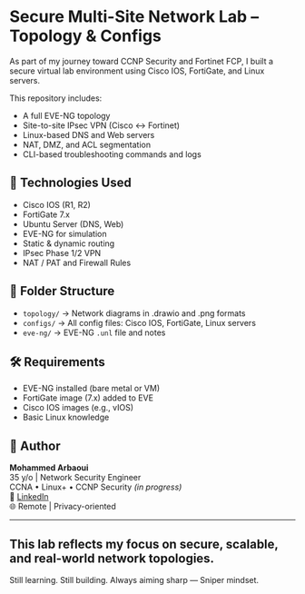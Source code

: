 # Secure Multi-Site Network Lab – Topology & Configs

As part of my journey toward CCNP Security and Fortinet FCP, I built a secure virtual lab environment using Cisco IOS, FortiGate, and Linux servers.

This repository includes:
- A full EVE-NG topology
- Site-to-site IPsec VPN (Cisco ↔ Fortinet)
- Linux-based DNS and Web servers
- NAT, DMZ, and ACL segmentation
- CLI-based troubleshooting commands and logs

## 🔧 Technologies Used
- Cisco IOS (R1, R2)
- FortiGate 7.x
- Ubuntu Server (DNS, Web)
- EVE-NG for simulation
- Static & dynamic routing
- IPsec Phase 1/2 VPN
- NAT / PAT and Firewall Rules

## 📁 Folder Structure

- `topology/` → Network diagrams in .drawio and .png formats  
- `configs/` → All config files: Cisco IOS, FortiGate, Linux servers  
- `eve-ng/` → EVE-NG `.unl` file and notes  

## 🛠 Requirements

- EVE-NG installed (bare metal or VM)
- FortiGate image (7.x) added to EVE
- Cisco IOS images (e.g., vIOS)
- Basic Linux knowledge

## 🧠 Author  
**Mohammed Arbaoui**  
35 y/o | Network Security Engineer  
CCNA • Linux+ • CCNP Security *(in progress)*  
🔗 [LinkedIn](https://www.linkedin.com/in/mohammedarbaoui)  
🌐 Remote | Privacy-oriented

------
This lab reflects my focus on secure, scalable, and real-world network topologies.
---
Still learning. Still building. Always aiming sharp — Sniper mindset.


